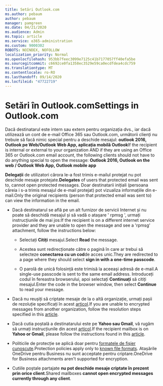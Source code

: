```yaml
---
title: Setări Outlook.com
ms.author: pebaum
author: pebaum
manager: pamgreen
ms.date: 04/21/2020
ms.audience: Admin
ms.topic: article
ms.service: o365-administration
ms.custom: 9000302
ROBOTS: NOINDEX, NOFOLLOW
localization_priority: Normal
ms.openlocfilehash: 953bb7feec3099e7125c41b7177057ff40efa5be
ms.sourcegitcommit: c6692ce0fa1358ec3529e59ca0ecdfdea4cdc759
ms.translationtype: MT
ms.contentlocale: ro-RO
ms.lasthandoff: 09/14/2020
ms.locfileid: "47722719"
---
```

# <a name="settings-in-outlookcom"></a><span data-ttu-id="b907c-102">Setări în Outlook.com</span><span class="sxs-lookup"><span data-stu-id="b907c-102">Settings in Outlook.com</span></span>

<span data-ttu-id="b907c-103">Dacă destinatarul este intern sau extern pentru organizația dvs., iar dacă utilizează un cont de e-mail Office 365 sau Outlook.com, următorii clienți nu trebuie să facă nimic special pentru a deschide mesajul: **outlook 2016, Outlook pe Web/Outlook Web App, aplicația mobilă Outlook**</span><span class="sxs-lookup"><span data-stu-id="b907c-103">If the recipient is internal or external to your organization AND if they are using an Office 365 or Outlook.com email account, the following clients should not have to do anything special to open the message: **Outlook 2016, Outlook on the web / Outlook Web App, Outlook mobile app**</span></span>

<span data-ttu-id="b907c-104">**Delegații** de utilizatori cărora le-a fost trimis e-mailul protejat nu pot deschide mesaje protejate.</span><span class="sxs-lookup"><span data-stu-id="b907c-104">**Delegates** of users that protected email was sent to, cannot open protected messages.</span></span> <span data-ttu-id="b907c-105">Doar destinatarii inițiali (persoana căreia i s-a trimis mesajul de e-mail protejat) pot vizualiza informațiile din e-mail.</span><span class="sxs-lookup"><span data-stu-id="b907c-105">Only the original recipients (person that protected email was sent to) can view the information in the email.</span></span>

- <span data-ttu-id="b907c-106">Dacă destinatarul se află pe un alt furnizor de servicii Internet și nu &nbsp; poate să deschidă mesajul și să vadă o atașare ' rpmsg ', urmați instrucțiunile de mai jos:</span><span class="sxs-lookup"><span data-stu-id="b907c-106">If the recipient is on a different internet service provider and they are&nbsp;unable to open the message and see a 'rpmsg' attachment, follow the instructions below:</span></span>
    
    - <span data-ttu-id="b907c-107">Selectați **Citiți** mesajul.</span><span class="sxs-lookup"><span data-stu-id="b907c-107">Select **Read** the message.</span></span>
    
    - <span data-ttu-id="b907c-108">Acestea sunt redirecționate către o pagină în care ar trebui să selecteze **conectarea cu un cod**de acces unic.</span><span class="sxs-lookup"><span data-stu-id="b907c-108">They are redirected to a page where they should select **sign in with a one-time passcode**.</span></span>
    
    - <span data-ttu-id="b907c-109">O parolă de unică folosință este trimisă la aceeași adresă de e-mail.</span><span class="sxs-lookup"><span data-stu-id="b907c-109">A single-use passcode is sent to the same email address.</span></span> <span data-ttu-id="b907c-110">Introduceți codul în fereastra browserului, apoi selectați **Continuați** să citiți mesajul.</span><span class="sxs-lookup"><span data-stu-id="b907c-110">Enter the code in the browser window, then select **Continue** to read your message.</span></span>

- <span data-ttu-id="b907c-111">Dacă nu reușiți să criptate mesaje de la o altă organizație, urmați pașii de rezoluție specificați în acest [articol](https://support.office.com/article/known-issues-opening-irm-protected-emails-sent-from-users-in-other-office-365-organizations-0dec0593-a05d-4aa2-8445-9311ebab3164).</span><span class="sxs-lookup"><span data-stu-id="b907c-111">If you are unable to encrypted messages from another organization, follow the resolution steps specified in this [article](https://support.office.com/article/known-issues-opening-irm-protected-emails-sent-from-users-in-other-office-365-organizations-0dec0593-a05d-4aa2-8445-9311ebab3164).</span></span>

- <span data-ttu-id="b907c-112">Dacă cutia poștală a destinatarului este pe **Yahoo sau Gmail**, vă rugăm să urmați instrucțiunile </span> din acest [articol](https://support.office.com/article/how-do-i-open-a-protected-message-1157a286-8ecc-4b1e-ac43-2a608fbf3098).</span><span class="sxs-lookup"><span data-stu-id="b907c-112">If the recipient mailbox is on **Yahoo or Gmail**, please follow the instructions</span> found in this [article](https://support.office.com/article/how-do-i-open-a-protected-message-1157a286-8ecc-4b1e-ac43-2a608fbf3098).</span></span>

- <span data-ttu-id="b907c-113">Politicile de protecție se aplică doar pentru [formatele de fișier cunoscute](https://docs.microsoft.com/azure/information-protection/rms-client/client-admin-guide-file-types).</span><span class="sxs-lookup"><span data-stu-id="b907c-113">Protection policies apply only to [known file formats](https://docs.microsoft.com/azure/information-protection/rms-client/client-admin-guide-file-types).</span></span> <span data-ttu-id="b907c-114">Atașările OneDrive pentru Business nu sunt acceptate pentru criptare.</span><span class="sxs-lookup"><span data-stu-id="b907c-114">OneDrive for Business attachments aren't supported for encryption.</span></span>

- <span data-ttu-id="b907c-115">Cutiile poștale partajate **nu pot deschide mesaje criptate în prezent prin orice client**.</span><span class="sxs-lookup"><span data-stu-id="b907c-115">Shared mailboxes **cannot open encrypted messages currently through any client**.</span></span> 
